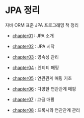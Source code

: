 #  JPA 정리



자바 ORM 표준 JPA 프로그래밍 책 정리



* [chapter01](chapter01.md) : JPA 소개
* [chapter02](chapter02.md) : JPA 시작
* [chapter03](chapter03.md) : 영속성 관리
* [chapter04](chapter04.md) : 엔티티 매핑
* [chapter05](chapter05.md) : 연관관계 매핑 기초
* [chapter06](chapter06.md) : 다양한 연관관계 매핑
* [chapter07](chapter07.md) : 고급 매핑

* [chapter08](./chapter08.md) : 프록시와 연관관계 관리

